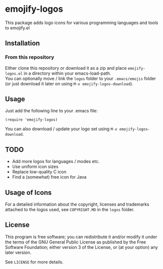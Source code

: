 # emojify-logos
This package adds logo icons for various programming languages and tools to emojify.el

## Installation
### From this repository
Either clone this repository or download it as a zip and place ``emojify-logos.el`` in a directory within your emacs-load-path.  
You can optionally move / link the ``logos`` folder to your ``.emacs/emojis`` folder (or just download it later on using ``M-x emojify-logos-download``).

## Usage
Just add the following line to your .emacs file:
```
(require 'emojify-logos)
```

You can also download / update your logo set using ``M-x emojify-logos-download``.

## TODO
* Add more logos for languages / modes etc.
* Use uniform icon sizes
* Replace low-quality C icon
* Find a (somewhat) free icon for Java

## Usage of Icons
For a detailed information about the copyright, licenses and trademarks attached to the logos used, see ``COPYRIGHT.MD`` in the ``logos`` folder.

## License
This program is free software; you can redistribute it and/or
modify it under the terms of the GNU General Public License
as published by the Free Software Foundation; either version 3
of the License, or (at your option) any later version.

See ``LICENSE`` for more details.
